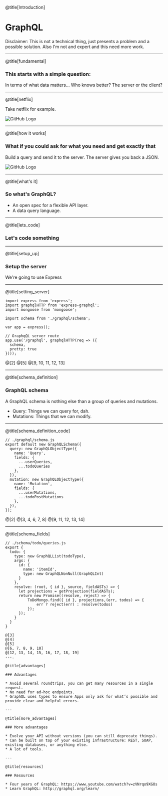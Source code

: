 @title[Introduction]

# GraphQL

Disclaimer: This is not a technical thing, just presents a problem and a possible solution. Also I'm not and expert and this need more work. 

---

@title[fundamental]


### This starts with a simple question:

In terms of what data matters... Who knows better? The server or the client?

---

@title[netflix]

Take netflix for example.

![GitHub Logo](https://tctechcrunch2011.files.wordpress.com/2015/05/screen-shot-2015-05-20-at-11-51-30-am.png)

---

@title[how it works]

### What if you could ask for what you need and get exactly that
Build a query and send it to the server.
The server gives you back a JSON.

![GitHub Logo](https://scontent-frx5-1.xx.fbcdn.net/v/t39.2365-6/11891339_452528061601395_1389717909_n.jpg?oh=7ca3501484468bba5f411384c7c40ebc&oe=5A9A203C)

---

@title[what's it]

### So what's GraphQL?

* An open spec for a flexible API layer.
* A data query language.

---

@title[lets_code]

### Let's code something

---

@title[setup_up]

### Setup the server

We're going to use Express

---

@title[setting_server]

```
import express from 'express';
import graphqlHTTP from 'express-graphql';
import mongoose from 'mongoose';

import schema from './graphql/schema';

var app = express();

// GraphqQL server route
app.use('/graphql', graphqlHTTP(req => ({
  schema,
  pretty: true
})));
```

@[2]
@[5]
@[9, 10, 11, 12, 13]


---

@title[schema_definition]

### GraphQL schema

A GraphQL schema is nothing else than a group of queries and mutations.

* Query: Things we can query for, dah.
* Mutations: Things that we can modify.

---

@title[schema_definition_code]

```
// ./graphql/schema.js
export default new GraphQLSchema({
  query: new GraphQLObjectType({
    name: 'Query',
    fields: {
      ...userQueries,
      ...todoQueries
    },
  }),
  mutation: new GraphQLObjectType({
    name: 'Mutation',
    fields: {
      ...userMutations,
      ...todoPostMutations
    },
  }),
});
```

@[2]
@[3, 4, 6, 7, 8]
@[9, 11, 12, 13, 14]

---

@title[schema_fields]

```
// ./schema/todo/queries.js
export {
  todo: {
    type: new GraphQLList(todoType),
    args: {
      id: {
        name: 'itemId',
        type: new GraphQLNonNull(GraphQLInt)
      }
    },
    resolve: (root, { id }, source, fieldASTs) => {
      let projections = getProjection(fieldASTs);
      return new Promise((resolve, reject) => {
          ToDoMongo.find({ id }, projections,(err, todos) => {
              err ? reject(err) : resolve(todos)
          });
      });
    }
  }
}

@[3]
@[4]
@[5]
@[6, 7, 8, 9, 10]
@[12, 13, 14, 15, 16, 17, 18, 19]
---.

@title[advantages]

### Advantages

* Avoid several roundtrips, you can get many resources in a single request.
* No need for ad-hoc endpoints.
* GraphQL uses types to ensure Apps only ask for what’s possible and provide clear and helpful errors.

---

@title[more_advantages]

### More advantages

* Evolve your API without versions (you can still deprecate things).
* Can be built on top of your existing infrastructure: REST, SOAP, existing databases, or anything else.
* A lot of tools.

---

@title[resources]

### Resources

* Four years of GraphQL: https://www.youtube.com/watch?v=zVNrqo9XGOs
* Learn GraphQL: http://graphql.org/learn/
